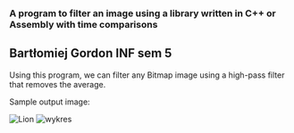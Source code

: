 ### A program to filter an image using a library written in C++ or Assembly with time comparisons
## Bartłomiej Gordon INF sem 5

Using this program, we can filter any Bitmap image using a high-pass filter that removes the average.

Sample output image:

![Lion](https://user-images.githubusercontent.com/69083596/218283011-ad3b0cc3-9e92-4fe3-a340-8aa070178aed.png)
![wykres](https://user-images.githubusercontent.com/69083596/218283013-534c58a6-caf1-48a5-9d45-abea25cb8601.png)
